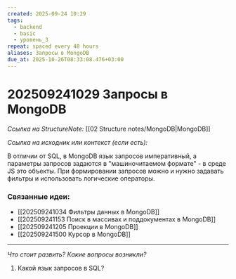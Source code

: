```yaml
---
created: 2025-09-24 10:29
tags:
  - backend
  - basic
  - уровень_3
repeat: spaced every 48 hours
aliases: Запросы в MongoDB
due_at: 2025-10-26T08:33:08.476+03:00
---
```

# 202509241029 Запросы в MongoDB

*Ссылка на StructureNote:* [[02 Structure notes/MongoDB|MongoDB]]

*Ссылка на исходник или контекст (если есть):*

В отличии от SQL, в MongoDB язык запросов императивный, а параметры запросов задаются в "машиночитаемом формате" - в среде JS это объекты. При формировании запросов можно и нужно задавать фильтры и использовать логические операторы.

### Связанные идеи:
- [[202509241034 Фильтры данных в MongoDB]]
- [[202509241153 Поиск в массивах и поддокументах в MongoDB]] 
- [[202509241205 Проекции в MongoDB]] 
- [[202509241500 Курсор в MongoDB]] 
---

*Что стоит развить? Какие вопросы возникли?*
1) Какой язык запросов в SQL?
